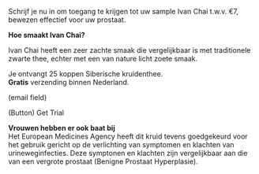 Schrijf je nu in om toegang te krijgen tot uw sample Ivan Chai t.w.v. €7, bewezen effectief voor uw prostaat.

**Hoe smaakt Ivan Chai?**

Ivan Chai heeft een zeer zachte smaak die vergelijkbaar is met traditionele zwarte thee, echter met een van nature licht zoete smaak.

Je ontvangt 25 koppen Siberische kruidenthee. <br> 
**Gratis** verzending binnen Nederland.

(email field)

(Button) Get Trial

**Vrouwen hebben er ook baat bij** <br>
Het European Medicines Agency heeft dit kruid tevens goedgekeurd voor het gebruik gericht op de verlichting van symptomen en klachten van urineweginfecties. Deze symptonen en klachten zijn vergelijkbaar aan die van een vergrote prostaat (Benigne Prostaat Hyperplasie).
